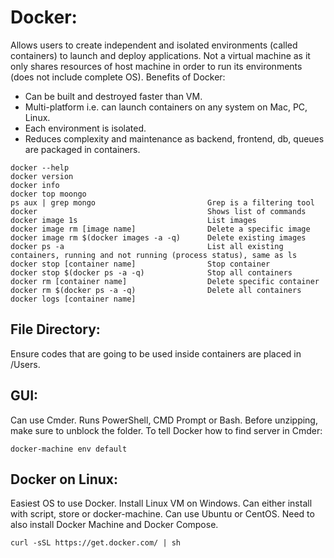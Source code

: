 # Docker:
Allows users to create independent and isolated environments (called containers) to launch and deploy applications. Not a virtual machine as it
only shares resources of host machine in order to run its environments (does not include complete OS). Benefits of Docker:
- Can be built and destroyed faster than VM.
- Multi-platform i.e. can launch containers on any system on Mac, PC, Linux.
- Each environment is isolated.
- Reduces complexity and maintenance as backend, frontend, db, queues are packaged in containers.

```
docker --help
docker version
docker info
docker top moongo
ps aux | grep mongo                         Grep is a filtering tool
docker                                      Shows list of commands
docker image 1s                             List images
docker image rm [image name]                Delete a specific image
docker image rm $(docker images -a -q)      Delete existing images
docker ps -a                                List all existing containers, running and not running (process status), same as ls
docker stop [container name]                Stop container
docker stop $(docker ps -a -q)              Stop all containers
docker rm [container name]                  Delete specific container
docker rm $(docker ps -a -q)                Delete all containers
docker logs [container name]
```

## File Directory:
Ensure codes that are going to be used inside containers are placed in /Users.

## GUI:
Can use Cmder. Runs PowerShell, CMD Prompt or Bash. Before unzipping, make sure to unblock the folder. To tell Docker how to find server in Cmder:
```
docker-machine env default
```

## Docker on Linux:
Easiest OS to use Docker. Install Linux VM on Windows. Can either install with script, store or docker-machine. Can use Ubuntu or CentOS. Need to also install Docker Machine and Docker Compose.
```
curl -sSL https://get.docker.com/ | sh
```


